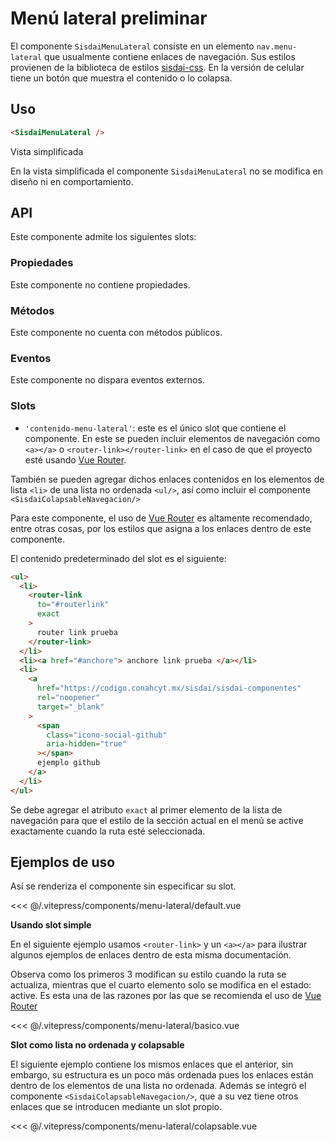 <script setup>
import EjemploDefault from "../../.vitepress/components/menu-lateral/default.vue";
import EjemploBasico from "../../.vitepress/components/menu-lateral/basico.vue";
import EjemploColapsable from "../../.vitepress/components/menu-lateral/colapsable.vue";
</script>

# Menú lateral <span class="etiqueta">preliminar</span>

El componente `SisdaiMenuLateral` consiste en un elemento `nav.menu-lateral` que usualmente contiene enlaces de navegación. Sus estilos provienen de la biblioteca de estilos [sisdai-css](https://codigo.conahcyt.mx/sisdai/sisdai-css). En la versión de celular tiene un botón que muestra el contenido o lo colapsa.

<section id="uso">

## Uso

```html
<SisdaiMenuLateral />
```

<!-- <menu-lateral-basico/> -->
<EjemploBasico />

Vista simplificada

En la vista simplificada el componente `SisdaiMenuLateral` no se modifica en diseño ni en comportamiento.

</section>

<section id="api">

## API

Este componente admite los siguientes slots:

### Propiedades

Este componente no contiene propiedades.

### Métodos

Este componente no cuenta con métodos públicos.

### Eventos

Este componente no dispara eventos externos.

### Slots

- `'contenido-menu-lateral'`: este es el único slot que contiene el componente. En este se pueden incluir elementos de navegación como `<a></a>` o `<router-link></router-link>` en el caso de que el proyecto esté usando [Vue Router](https://router.vuejs.org/).

También se pueden agregar dichos enlaces contenidos en los elementos de lista `<li>` de una lista no ordenada `<ul/>`, así como incluir el componente `<SisdaiColapsableNavegacion/>`

Para este componente, el uso de
[Vue Router](https://router.vuejs.org/) es altamente recomendado, entre otras cosas, por los estilos que asigna a los enlaces dentro de este componente.

El contenido predeterminado del slot es el siguiente:

```html
<ul>
  <li>
    <router-link
      to="#routerlink"
      exact
    >
      router link prueba
    </router-link>
  </li>
  <li><a href="#anchore"> anchore link prueba </a></li>
  <li>
    <a
      href="https://codigo.conahcyt.mx/sisdai/sisdai-componentes"
      rel="noopener"
      target="_blank"
    >
      <span
        class="icono-social-github"
        aria-hidden="true"
      ></span>
      ejemplo github
    </a>
  </li>
</ul>
```

Se debe agregar el atributo `exact` al primer elemento de la lista de navegación para que el estilo de la sección actual en el menú se active exactamente cuando la ruta esté seleccionada.

</section>

<section id="ejemplos">

## Ejemplos de uso

Así se renderiza el componente sin especificar su slot.

<!-- <utils-ejemplo-doc ruta="menu-lateral/default.vue"/> -->
<EjemploDefault />
<<< @/.vitepress/components/menu-lateral/default.vue

**Usando slot simple**

En el siguiente ejemplo usamos `<router-link>` y un `<a></a>` para ilustrar algunos ejemplos de enlaces dentro de esta misma documentación.

Observa como los primeros 3 modifican su estilo cuando la ruta se actualiza, mientras que el cuarto elemento solo se modifica en el estado: active. Es esta una de las razones por las que se recomienda el uso de
[Vue Router](https://router.vuejs.org/)

<!-- <utils-ejemplo-doc ruta="menu-lateral/basico.vue"/> -->
<EjemploBasico />
<<< @/.vitepress/components/menu-lateral/basico.vue

**Slot como lista no ordenada y colapsable**

El siguiente ejemplo contiene los mismos enlaces que el anterior, sin embargo, su estructura es un poco más ordenada pues los enlaces están dentro de los elementos de una lista no ordenada. Además se integró el componente `<SisdaiColapsableNavegacion/>`, que a su vez tiene otros enlaces que se introducen mediante un slot propio.

<!-- <utils-ejemplo-doc ruta="menu-lateral/colapsable.vue"/> -->
<EjemploColapsable />
<<< @/.vitepress/components/menu-lateral/colapsable.vue

</section>
